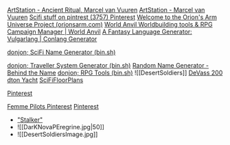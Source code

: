 [ArtStation - Ancient Ritual, Marcel van Vuuren](https://www.artstation.com/artwork/Gaz4VB)
[ArtStation - Marcel van Vuuren](https://www.artstation.com/marcelvv)
[Scifi stuff on pintrest (3757) Pinterest](https://www.pinterest.com/pin/63965257203159796/)
[Welcome to the Orion's Arm Universe Project (orionsarm.com)](https://www.orionsarm.com/)
[World Anvil Worldbuilding tools & RPG Campaign Manager | World Anvil](https://www.worldanvil.com/)
[A Fantasy Language Generator: Vulgarlang | Conlang Generator](https://www.vulgarlang.com/)


[donjon; SciFi Name Generator (bin.sh)](https://donjon.bin.sh/scifi/name/)

[donjon; Traveller System Generator (bin.sh)](https://donjon.bin.sh/scifi/tsg/)
[Random Name Generator - Behind the Name](https://www.behindthename.com/random/)
[donjon; RPG Tools (bin.sh)](https://donjon.bin.sh/)
![[DesertSoldiers]]
[DeVass 200 dton Yacht](https://i.pinimg.com/originals/d5/1d/52/d51d527cd9aa14f6a075639d3749ca6e.jpg)
[SciFiFloorPlans](https://www.bing.com/images/search?q=Sci-Fi+Floor+Plans)

[Pinterest](https://www.pinterest.com/pin/3870349672878323/)

[Femme Pilots Pinterest](https://www.pinterest.com/pin/90705379988173810/)
[Pinterest](https://www.pinterest.com/pin/28640147617092281/)
- ["Stalker"](https://i.pinimg.com/originals/75/43/db/7543db4d8924c390ebf4ef6ea77b4cef.jpg)
- ![[DarKNovaPEregrine.jpg|50]]
- ![[DesertSoldiersImage.jpg]]

